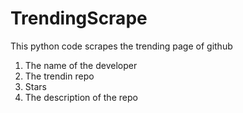 # TrendingScrape
This python code scrapes the trending page of github
1) The name of the developer
2) The trendin repo
3) Stars
4) The description of the repo 



